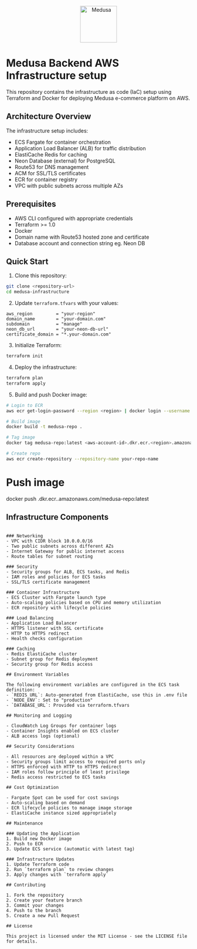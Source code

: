 <p align="center">
  <a href="https://www.medusajs.com">
    <img alt="Medusa" src="https://user-images.githubusercontent.com/7554214/153162406-bf8fd16f-aa98-4604-b87b-e13ab4baf604.png" width="100" />
  </a>
</p>

# Medusa Backend AWS Infrastructure setup

This repository contains the infrastructure as code (IaC) setup using Terraform and Docker for deploying Medusa e-commerce platform on AWS.

## Architecture Overview

The infrastructure setup includes:
- ECS Fargate for container orchestration
- Application Load Balancer (ALB) for traffic distribution
- ElastiCache Redis for caching
- Neon Database (external) for PostgreSQL
- Route53 for DNS management
- ACM for SSL/TLS certificates
- ECR for container registry
- VPC with public subnets across multiple AZs

## Prerequisites

- AWS CLI configured with appropriate credentials
- Terraform >= 1.0
- Docker
- Domain name with Route53 hosted zone and certificate
- Database account and connection string eg. Neon DB

## Quick Start

1. Clone this repository:
```bash
git clone <repository-url>
cd medusa-infrastructure
```

2. Update `terraform.tfvars` with your values:
```hcl
aws_region         = "your-region"
domain_name        = "your-domain.com"
subdomain          = "manage"
neon_db_url        = "your-neon-db-url"
certificate_domain = "*.your-domain.com"
```

3. Initialize Terraform:
```bash
terraform init
```

4. Deploy the infrastructure:
```bash
terraform plan
terraform apply
```

5. Build and push Docker image:
```bash
# Login to ECR
aws ecr get-login-password --region <region> | docker login --username AWS --password-stdin <aws-account-id>.dkr.ecr.<region>.amazonaws.com

# Build image
docker build -t medusa-repo .

# Tag image
docker tag medusa-repo:latest <aws-account-id>.dkr.ecr.<region>.amazonaws.com/medusa-repo:latest

# Create repo
aws ecr create-repository --repository-name your-repo-name

```
# Push image
docker push <aws-account-id>.dkr.ecr.<region>.amazonaws.com/medusa-repo:latest

## Infrastructure Components
```

### Networking
- VPC with CIDR block 10.0.0.0/16
- Two public subnets across different AZs
- Internet Gateway for public internet access
- Route tables for subnet routing

### Security
- Security groups for ALB, ECS tasks, and Redis
- IAM roles and policies for ECS tasks
- SSL/TLS certificate management

### Container Infrastructure
- ECS Cluster with Fargate launch type
- Auto-scaling policies based on CPU and memory utilization
- ECR repository with lifecycle policies

### Load Balancing
- Application Load Balancer
- HTTPS listener with SSL certificate
- HTTP to HTTPS redirect
- Health checks configuration

### Caching
- Redis ElastiCache cluster
- Subnet group for Redis deployment
- Security group for Redis access

## Environment Variables

The following environment variables are configured in the ECS task definition:
- `REDIS_URL`: Auto-generated from ElastiCache, use this in .env file
- `NODE_ENV`: Set to "production"
- `DATABASE_URL`: Provided via terraform.tfvars

## Monitoring and Logging

- CloudWatch Log Groups for container logs
- Container Insights enabled on ECS cluster
- ALB access logs (optional)

## Security Considerations

- All resources are deployed within a VPC
- Security groups limit access to required ports only
- HTTPS enforced with HTTP to HTTPS redirect
- IAM roles follow principle of least privilege
- Redis access restricted to ECS tasks

## Cost Optimization

- Fargate Spot can be used for cost savings
- Auto-scaling based on demand
- ECR lifecycle policies to manage image storage
- ElastiCache instance sized appropriately

## Maintenance

### Updating the Application
1. Build new Docker image
2. Push to ECR
3. Update ECS service (automatic with latest tag)

### Infrastructure Updates
1. Update Terraform code
2. Run `terraform plan` to review changes
3. Apply changes with `terraform apply`

## Contributing

1. Fork the repository
2. Create your feature branch
3. Commit your changes
4. Push to the branch
5. Create a new Pull Request

## License

This project is licensed under the MIT License - see the LICENSE file for details.